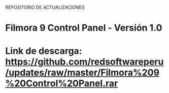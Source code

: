 REPOSITORIO DE ACTUALIZACIONES
# Filmora 9 Control Panel - Versión 1.0
# Link de descarga: https://github.com/redsoftwareperu/updates/raw/master/Filmora%209%20Control%20Panel.rar
